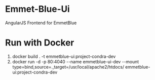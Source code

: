 # Emmet-Blue-Ui
AngularJS Frontend for EmmetBlue

# Run with Docker
1. docker build . -t emmetblue-ui:project-condra-dev
2. docker run -d -p 80:4040 --name emmetblue-ui-dev --mount type=bind,source=.,target=/usr/local/apache2/htdocs/ emmetblue-ui:project-condra-dev
